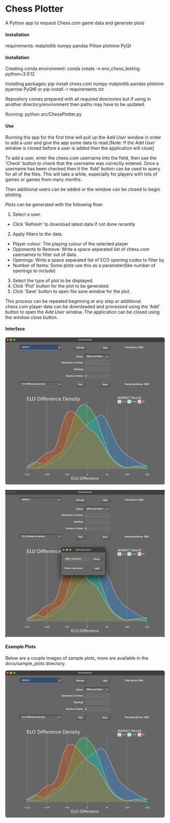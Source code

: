 # Chess Plotter
A Python app to request Chess.com game data and generate plots

#### Installation

requirements:
matplotlib
numpy
pandas
Pillow
plotnine
PyQt

#### Installation
Creating conda environment:
	conda create -n env_chess_testing python=3.9.12

Installing packages:
	pip install chess.com numpy matplotlib pandas plotnine pyarrow PyQt6 
or 
	pip install -r requirements.txt

Repository comes prepared with all required directories but if using in another directory/environment then paths may have to be updated.

Running:
	python src/ChessPlotter.py

#### Use
Running the app for the first time will pull up the _Add User_ window in order to add a user and give the app some data to read.[Note: If the _Add User_ window is closed before a user is added then the application will close]

To add a user, enter the chess.com username into the field, then use the 'Check' button to check that the username was correctly entered.  Once a username has been checked then it the 'Add' button can be used to query for all of the files.  This will take a while, especially for players with lots of games or games from many months.

Then additional users can be added or the window can be closed to begin plotting.

Plots can be generated with the following flow:
1. Select a user.
- Click 'Refresh' to download latest data if not done recently
2. Apply filters to the data.
- Player colour: The playing colour of the selected player
- Opponents to Remove: Write a space separated list of chess.com usernames to filter out of data.
- Openings: Write a space separated list of ECO opening codes to filter by
- Number of Items: Some plots use this as a parameter(like number of openings to include)
3. Select the type of plot to be displayed.
4. Click 'Plot' button for the plot to be generated.
5. Click 'Save' button to open file save window for the plot.

This process can be repeated beginning at any step or additional chess.com player data can be downloaded and processed using the 'Add' button to open the _Add User_ window.  The application can be closed using the window close button.

#### Interface
![Interface](docs/sample_plots/elo_difference_density.png)

![Add User Window](docs/sample_plots/add_user_view.png)

#### Example Plots
Below are a couple images of sample plots, more are available in the docs/sample_plots directory.

![ELO Difference Density](docs/sample_plots/elo_difference_density.png)

